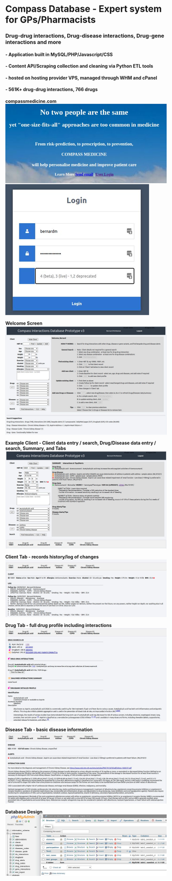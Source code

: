 # Compass Database - Expert system for GPs/Pharmacists
### Drug-drug interactions, Drug-disease interactions, Drug-gene interactions and more
#### - Application built in MySQL/PHP/Javascript/CSS
#### - Content API/Scraping collection and cleaning via Python ETL tools
#### - hosted on hosting provider VPS, managed through WHM and cPanel
#### - 561K+ drug-drug interactions, 766 drugs
####
<b>compassmedicine.com</b>
![Website](/Screenshots/01.jpg)
![Secure Login](/Screenshots/02.jpg)

<b>Welcome Screen</b>
![Welcome Screen](/Screenshots/03.jpg)

<b>Example Client - Client data entry / search, Drug/Disease data entry / search, Summary, and Tabs</b>
![Example Client](/Screenshots/04.jpg)

<b>Client Tab - records history/log of changes</b>
![Client History](/Screenshots/05.jpg)

<b>Drug Tab - full drug profile including interactions</b>
![Drug Detail Tab](/Screenshots/06.jpg)

<b>Disease Tab - basic disease information</b>
![Disease Detail Tab](/Screenshots/07.jpg)

<b>Database Design</b>
![MySQL Database Design](/Screenshots/10.jpg)
